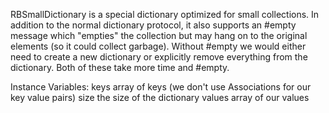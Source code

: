 RBSmallDictionary is a special dictionary optimized for small collections. In addition to the normal dictionary protocol, it also supports an #empty message which "empties" the collection but may hang on to the original elements (so it could collect garbage). Without #empty we would either need to create a new dictionary or explicitly remove everything from the dictionary. Both of these take more time and #empty.

Instance Variables:
keys <Array of: Object> array of keys (we don't use Associations for our key value pairs)
size <Integer> the size of the dictionary
values <Array of: Object> array of our values
